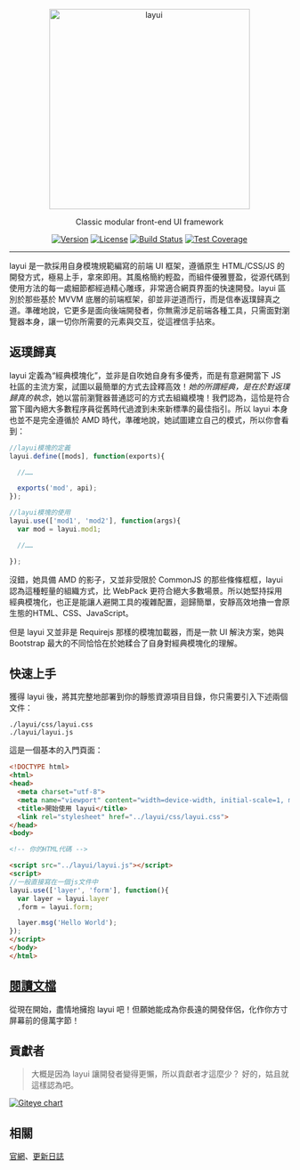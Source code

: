 
<p align="center">
  <a href="http://www.layui.com">
    <img src="https://sentsin.gitee.io/res/images/layui/layui.png" alt="layui" width="360">
  </a>
</p>
<p align="center">
  Classic modular front-end UI framework
</p>

<p align="center">
  <a href="https://www.npmjs.com/package/layui"><img src="https://img.shields.io/npm/v/layui.svg?sanitize=true" alt="Version"></a>
  <a href="https://www.npmjs.com/package/layui"><img src="https://img.shields.io/npm/l/layui.svg?sanitize=true" alt="License"></a>
  <a href="https://travis-ci.org/sentsin/layui"><img alt="Build Status" src="https://img.shields.io/travis/sentsin/layui/master.svg"></a>
  <a href="https://coveralls.io/r/sentsin/layui?branch=master"><img alt="Test Coverage" src="https://img.shields.io/coveralls/sentsin/layui/master.svg"></a>
  <!--<a href="https://saucelabs.com/beta/builds/7e6196205e4f492496203388fc003b65"><img src="https://saucelabs.com/buildstatus/layui" alt="Build Status"></a>-->
</p>

<!--
<p align="center">
  <a href="https://saucelabs.com/beta/builds/7e6196205e4f492496203388fc003b65"><img src="https://saucelabs.com/browser-matrix/layui.svg" alt="Browser Matrix"></a>
</p>
-->

---

layui 是一款採用自身模塊規範編寫的前端 UI 框架，遵循原生 HTML/CSS/JS 的開發方式，極易上手，拿來即用。其風格簡約輕盈，而組件優雅豐盈，從源代碼到使用方法的每一處細節都經過精心雕琢，非常適合網頁界面的快速開發。layui 區別於那些基於 MVVM 底層的前端框架，卻並非逆道而行，而是信奉返璞歸真之道。準確地說，它更多是面向後端開發者，你無需涉足前端各種工具，只需面對瀏覽器本身，讓一切你所需要的元素與交互，從這裡信手拈來。

## 返璞歸真

layui 定義為“經典模塊化”，並非是自吹她自身有多優秀，而是有意避開當下 JS 社區的主流方案，試圖以最簡單的方式去詮釋高效！<em>她的所謂經典，是在於對返璞歸真的執念</em>，她以當前瀏覽器普通認可的方式去組織模塊！我們認為，這恰是符合當下國內絕大多數程序員從舊時代過渡到未來新標準的最佳指引。所以 layui 本身也並不是完全遵循於 AMD 時代，準確地說，她試圖建立自己的模式，所以你會看到：

```js
//layui模塊的定義
layui.define([mods], function(exports){

  //……

  exports('mod', api);
});

//layui模塊的使用
layui.use(['mod1', 'mod2'], function(args){
  var mod = layui.mod1;

  //……

});
```
沒錯，她具備 AMD 的影子，又並非受限於 CommonJS 的那些條條框框，layui 認為這種輕量的組織方式，比 WebPack 更符合絕大多數場景。所以她堅持採用經典模塊化，也正是能讓人避開工具的複雜配置，迴歸簡單，安靜高效地擼一會原生態的HTML、CSS、JavaScript。

但是 layui 又並非是 Requirejs 那樣的模塊加載器，而是一款 UI 解決方案，她與 Bootstrap 最大的不同恰恰在於她糅合了自身對經典模塊化的理解。


## 快速上手

獲得 layui 後，將其完整地部署到你的靜態資源項目目錄，你只需要引入下述兩個文件：

```
./layui/css/layui.css
./layui/layui.js
```

這是一個基本的入門頁面：

```html
<!DOCTYPE html>
<html>
<head>
  <meta charset="utf-8">
  <meta name="viewport" content="width=device-width, initial-scale=1, maximum-scale=1">
  <title>開始使用 layui</title>
  <link rel="stylesheet" href="../layui/css/layui.css">
</head>
<body>

<!-- 你的HTML代碼 -->

<script src="../layui/layui.js"></script>
<script>
//一般直接寫在一個js文件中
layui.use(['layer', 'form'], function(){
  var layer = layui.layer
  ,form = layui.form;

  layer.msg('Hello World');
});
</script>
</body>
</html>
```

## [閱讀文檔](http://www.layui.com/)
從現在開始，盡情地擁抱 layui 吧！但願她能成為你長遠的開發伴侶，化作你方寸屏幕前的億萬字節！

## 貢獻者
> 大概是因為 layui 讓開發者變得更懶，所以貢獻者才這麼少？
> 好的，姑且就這樣認為吧。

[![Giteye chart](https://chart.giteye.net/gitee/sentsin/layui/PMFQFJCX.png)](https://giteye.net/chart/PMFQFJCX)

## 相關
[官網](http://www.layui.com/)、[更新日誌](http://www.layui.com/doc/base/changelog.html)